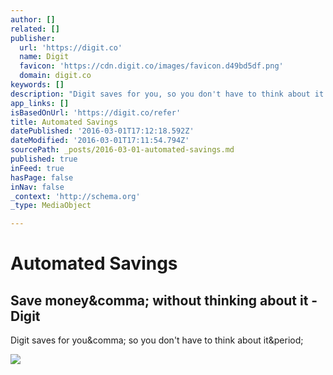 ```yaml
---
author: []
related: []
publisher:
  url: 'https://digit.co'
  name: Digit
  favicon: 'https://cdn.digit.co/images/favicon.d49bd5df.png'
  domain: digit.co
keywords: []
description: "Digit saves for you, so you don't have to think about it."
app_links: []
isBasedOnUrl: 'https://digit.co/refer'
title: Automated Savings
datePublished: '2016-03-01T17:12:18.592Z'
dateModified: '2016-03-01T17:11:54.794Z'
sourcePath: _posts/2016-03-01-automated-savings.md
published: true
inFeed: true
hasPage: false
inNav: false
_context: 'http://schema.org'
_type: MediaObject

---
```

# Automated Savings

<article style=""><h1>Save money&amp;comma; without thinking about it - Digit</h1><p>Digit saves for you&amp;comma; so you don't have to think about it&amp;period;</p><img src="https://cdn.digit.co/images/digit-facebook-big-green.6f1b259d.png" /></article>
